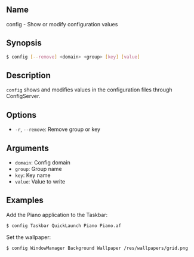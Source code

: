 ## Name

config - Show or modify configuration values

## Synopsis

```sh
$ config [--remove] <domain> <group> [key] [value]
```

## Description

`config` shows and modifies values in the configuration files through ConfigServer.

## Options

* `-r`, `--remove`: Remove group or key

## Arguments

* `domain`: Config domain
* `group`: Group name
* `key`: Key name
* `value`: Value to write

## Examples

Add the Piano application to the Taskbar:
```sh
$ config Taskbar QuickLaunch Piano Piano.af
```

Set the wallpaper:
```sh
$ config WindowManager Background Wallpaper /res/wallpapers/grid.png
```
